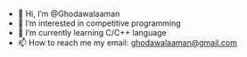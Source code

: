- 👋 Hi, I’m @Ghodawalaaman
- 👀 I’m interested in competitive programming
- 🌱 I’m currently learning C/C++ language
- 📫 How to reach me my email: ghodawalaaman@gmail.com

<!---
Ghodawalaaman/Ghodawalaaman is a ✨ special ✨ repository because its `README.md` (this file) appears on your GitHub profile.
You can click the Preview link to take a look at your changes.
--->
